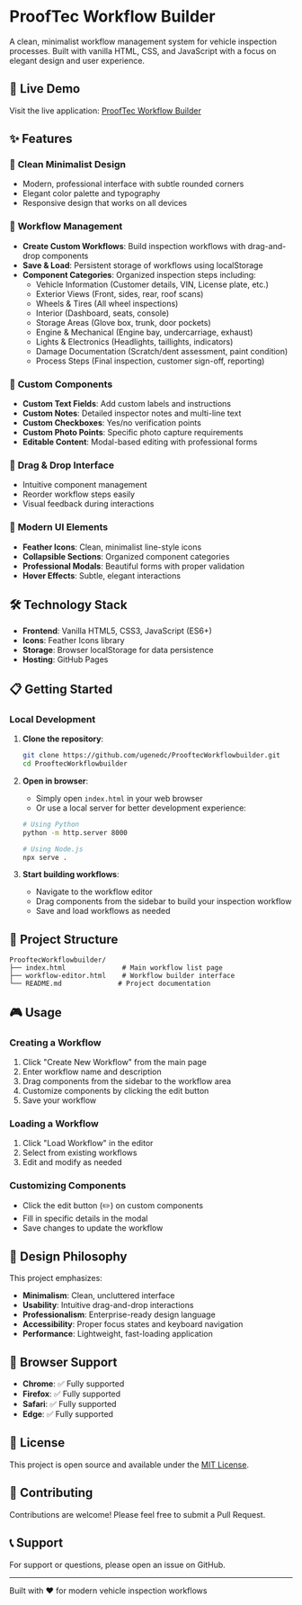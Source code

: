 # ProofTec Workflow Builder

A clean, minimalist workflow management system for vehicle inspection processes. Built with vanilla HTML, CSS, and JavaScript with a focus on elegant design and user experience.

## 🚀 Live Demo

Visit the live application: [ProofTec Workflow Builder](https://ugenedc.github.io/ProoftecWorkflowbuilder/)

## ✨ Features

### 🎯 **Clean Minimalist Design**
- Modern, professional interface with subtle rounded corners
- Elegant color palette and typography
- Responsive design that works on all devices

### 🔧 **Workflow Management**
- **Create Custom Workflows**: Build inspection workflows with drag-and-drop components
- **Save & Load**: Persistent storage of workflows using localStorage
- **Component Categories**: Organized inspection steps including:
  - Vehicle Information (Customer details, VIN, License plate, etc.)
  - Exterior Views (Front, sides, rear, roof scans)
  - Wheels & Tires (All wheel inspections)
  - Interior (Dashboard, seats, console)
  - Storage Areas (Glove box, trunk, door pockets)
  - Engine & Mechanical (Engine bay, undercarriage, exhaust)
  - Lights & Electronics (Headlights, taillights, indicators)
  - Damage Documentation (Scratch/dent assessment, paint condition)
  - Process Steps (Final inspection, customer sign-off, reporting)

### 🎨 **Custom Components**
- **Custom Text Fields**: Add custom labels and instructions
- **Custom Notes**: Detailed inspector notes and multi-line text
- **Custom Checkboxes**: Yes/no verification points
- **Custom Photo Points**: Specific photo capture requirements
- **Editable Content**: Modal-based editing with professional forms

### 🔄 **Drag & Drop Interface**
- Intuitive component management
- Reorder workflow steps easily
- Visual feedback during interactions

### 📱 **Modern UI Elements**
- **Feather Icons**: Clean, minimalist line-style icons
- **Collapsible Sections**: Organized component categories
- **Professional Modals**: Beautiful forms with proper validation
- **Hover Effects**: Subtle, elegant interactions

## 🛠 Technology Stack

- **Frontend**: Vanilla HTML5, CSS3, JavaScript (ES6+)
- **Icons**: Feather Icons library
- **Storage**: Browser localStorage for data persistence
- **Hosting**: GitHub Pages

## 📋 Getting Started

### Local Development

1. **Clone the repository**:
   ```bash
   git clone https://github.com/ugenedc/ProoftecWorkflowbuilder.git
   cd ProoftecWorkflowbuilder
   ```

2. **Open in browser**:
   - Simply open `index.html` in your web browser
   - Or use a local server for better development experience:
   ```bash
   # Using Python
   python -m http.server 8000
   
   # Using Node.js
   npx serve .
   ```

3. **Start building workflows**:
   - Navigate to the workflow editor
   - Drag components from the sidebar to build your inspection workflow
   - Save and load workflows as needed

## 📁 Project Structure

```
ProoftecWorkflowbuilder/
├── index.html              # Main workflow list page
├── workflow-editor.html    # Workflow builder interface
└── README.md              # Project documentation
```

## 🎮 Usage

### Creating a Workflow
1. Click "Create New Workflow" from the main page
2. Enter workflow name and description
3. Drag components from the sidebar to the workflow area
4. Customize components by clicking the edit button
5. Save your workflow

### Loading a Workflow
1. Click "Load Workflow" in the editor
2. Select from existing workflows
3. Edit and modify as needed

### Customizing Components
- Click the edit button (✏️) on custom components
- Fill in specific details in the modal
- Save changes to update the workflow

## 🎨 Design Philosophy

This project emphasizes:
- **Minimalism**: Clean, uncluttered interface
- **Usability**: Intuitive drag-and-drop interactions
- **Professionalism**: Enterprise-ready design language
- **Accessibility**: Proper focus states and keyboard navigation
- **Performance**: Lightweight, fast-loading application

## 🔧 Browser Support

- **Chrome**: ✅ Fully supported
- **Firefox**: ✅ Fully supported  
- **Safari**: ✅ Fully supported
- **Edge**: ✅ Fully supported

## 📝 License

This project is open source and available under the [MIT License](LICENSE).

## 🤝 Contributing

Contributions are welcome! Please feel free to submit a Pull Request.

## 📞 Support

For support or questions, please open an issue on GitHub.

---

Built with ❤️ for modern vehicle inspection workflows 
